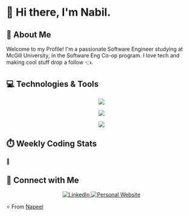 # 👋 Hi there, I'm Nabil.

## 🚀 About Me
Welcome to my Profile! I'm a passionate Software Engineer studying at McGill University, in the Software Eng Co-op program. I love tech and making cool stuff drop a follow 👈.

## 💻 Technologies & Tools
<p align="center">
  <a href="https://skillicons.dev">
    <img src="https://skillicons.dev/icons?i=python,java,cpp,typescript,javascript,html&size=65" />
  </a>
</p>
<p align="center">
  <a href="https://skillicons.dev">
    <img src="https://skillicons.dev/icons?i=css,react,nextjs,aws,spring,flask&size=65" />
  </a>
</p>
<p align="center">
  <a href="https://skillicons.dev">
    <img src="https://skillicons.dev/icons?i=tailwind,prisma,nodejs,postgresql,git,github&size=65" />
  </a>
</p>

## ⏱️ Weekly Coding Stats
🥸
<!--START_SECTION:waka-->
<!--END_SECTION:waka-->

## 🤝 Connect with Me
<p align="center">
  <a href="https://www.linkedin.com/in/nabilmus/">
    <img src="https://img.shields.io/badge/LinkedIn-0077B5?style=for-the-badge&logo=linkedin&logoColor=white" alt="LinkedIn" />
  </a>
  <a href="https://nabil.software">
    <img src="https://img.shields.io/badge/Website-4285F4?style=for-the-badge&logo=google-chrome&logoColor=white" alt="Personal Website" />
  </a>
</p>

⭐️ From [Napeel](https://github.com/Napeel)
